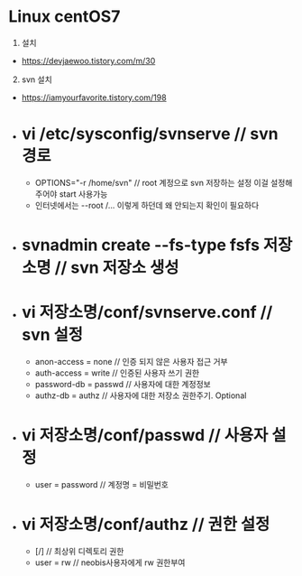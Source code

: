 # Linux centOS7 
1. 설치
  - https://devjaewoo.tistory.com/m/30

2. svn 설치
  - https://iamyourfavorite.tistory.com/198
  - # vi /etc/sysconfig/svnserve // svn경로
    - OPTIONS="-r /home/svn" // root 계정으로 svn 저장하는 설정 이걸 설정해주어야 start 사용가능
    - 인터넷에서는 --root /... 이렇게 하던데 왜 안되는지 확인이 필요하다
    
  - # svnadmin create --fs-type fsfs 저장소명  // svn 저장소 생성
  
  - # vi 저장소명/conf/svnserve.conf // svn 설정
    - anon-access  	= none 		// 인증 되지 않은 사용자 접근 거부
    - auth-access  	= write 	// 인증된 사용자 쓰기 권한
    - password-db 	= passwd	// 사용자에 대한 계정정보
    - authz-db 	= authz		// 사용자에 대한 저장소 권한주기. Optional

  - # vi 저장소명/conf/passwd // 사용자 설정
    - user = password	// 계정명 = 비밀번호
    
  - # vi 저장소명/conf/authz // 권한 설정
    - [/]	// 최상위 디렉토리 권한
    - user = rw // neobis사용자에게 rw 권한부여
